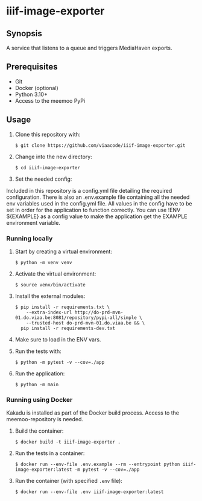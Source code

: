 # iiif-image-exporter

## Synopsis

A service that listens to a queue and triggers MediaHaven exports.

## Prerequisites

* Git
* Docker (optional)
* Python 3.10+
* Access to the meemoo PyPi

## Usage

1. Clone this repository with:

    `$ git clone https://github.com/viaacode/iiif-image-exporter.git`

2. Change into the new directory:

    `$ cd iiif-image-exporter`

3. Set the needed config:

Included in this repository is a config.yml file detailing the required configuration. There is also an .env.example file containing all the needed env variables used in the config.yml file. All values in the config have to be set in order for the application to function correctly. You can use !ENV ${EXAMPLE} as a config value to make the application get the EXAMPLE environment variable.

### Running locally

1. Start by creating a virtual environment:

    `$ python -m venv venv`

2. Activate the virtual environment:

    `$ source venv/bin/activate`

3. Install the external modules:

    ```
    $ pip install -r requirements.txt \
        --extra-index-url http://do-prd-mvn-01.do.viaa.be:8081/repository/pypi-all/simple \
        --trusted-host do-prd-mvn-01.do.viaa.be && \
      pip install -r requirements-dev.txt
    ```

4. Make sure to load in the ENV vars.

5. Run the tests with:

    `$ python -m pytest -v --cov=./app`

6. Run the application:

    `$ python -m main`

### Running using Docker

Kakadu is installed as part of the Docker build process. Access to the meemoo-repository is needed.

1. Build the container:

    `$ docker build -t iiif-image-exporter .`

2. Run the tests in a container:

    `$ docker run --env-file .env.example --rm --entrypoint python iiif-image-exporter:latest -m pytest -v --cov=./app`

3. Run the container (with specified `.env` file):

    `$ docker run --env-file .env iiif-image-exporter:latest`
